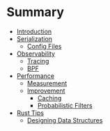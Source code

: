 # Summary

- [Introduction](./intro.md)
- [Serialization](./serialization/README.md)
  - [Config Files](./serialization/configuration.md)
- [Observability](./observability/README.md)
  - [Tracing](./observability/tracing.md)
  - [BPF]()
- [Performance]()
  - [Measurement]()
  - [Improvement]()
    - [Caching]()
    - [Probabilistic Filters]()
- [Rust Tips](./tips/README.md)
  - [Designing Data Structures](./tips/data-structures.md)